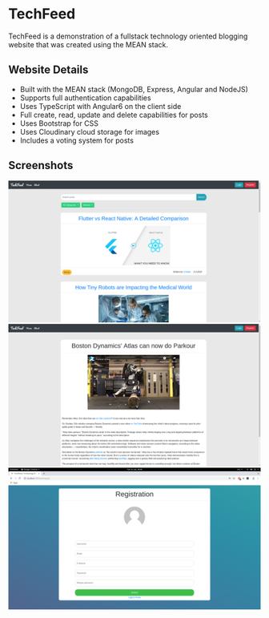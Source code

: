 # TechFeed
TechFeed is a demonstration of a fullstack technology oriented blogging website that was created using the MEAN stack.

## Website Details
- Built with the MEAN stack (MongoDB, Express, Angular and NodeJS)
- Supports full authentication capabilities
- Uses TypeScript with Angular6 on the client side
- Full create, read, update and delete capabilities for posts
- Uses Bootstrap for CSS
- Uses Cloudinary cloud storage for images
- Includes a voting system for posts

## Screenshots
![](https://github.com/BenHenderson09/TechFeed/blob/master/screenshots/feed.png)
![](https://github.com/BenHenderson09/TechFeed/blob/master/screenshots/post.png)
![](https://github.com/BenHenderson09/TechFeed/blob/master/screenshots/registration.png)
